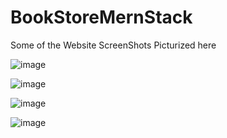 ﻿# BookStoreMernStack
Some of the Website ScreenShots Picturized here

![image](https://github.com/user-attachments/assets/5cb6f842-b69a-41eb-8c3c-bff826ce172f)

![image](https://github.com/user-attachments/assets/852cef15-3b0c-437e-9e67-ac0f6324113d)

![image](https://github.com/user-attachments/assets/1b0499e4-b80e-4f9f-a9ba-637e84c4767a)


![image](https://github.com/user-attachments/assets/e23b47ed-d920-4ed4-9f2a-c960ff97eb7c)



